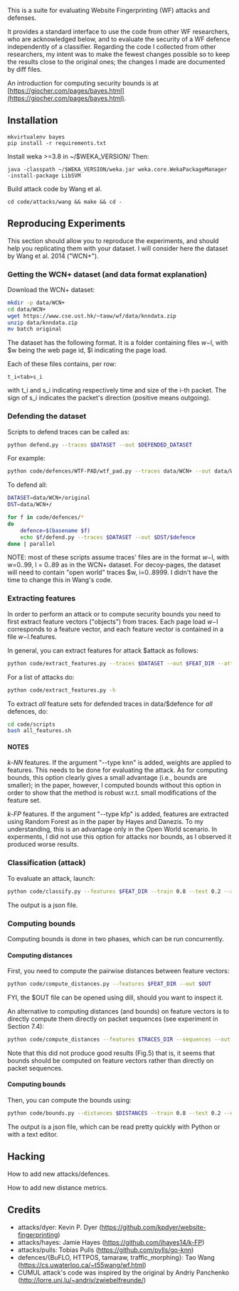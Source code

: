 This is a suite for evaluating Website Fingerprinting (WF)
attacks and defenses.

It provides a standard interface to use the code from
other WF researchers, who are acknowledged below, and to evaluate the
security of a WF defence independently of a classifier.
Regarding the code I collected from other researchers, my intent was to
make the fewest changes possible so to keep the results close to the
original ones; the changes I made are documented by diff files.

An introduction for computing security bounds is at [https://giocher.com/pages/bayes.html](https://giocher.com/pages/bayes.html).

## Installation

```
mkvirtualenv bayes
pip install -r requirements.txt
```

Install weka >=3.8 in ~/$WEKA_VERSION/
Then:
```
java -classpath ~/$WEKA_VERSION/weka.jar weka.core.WekaPackageManager -install-package LibSVM
```
Build attack code by Wang et al.
```
cd code/attacks/wang && make && cd -
```

## Reproducing Experiments

This section should allow you to reproduce the experiments, and should help you
replicating them with your dataset.
I will consider here the dataset by Wang et al. 2014 ("WCN+").

### Getting the WCN+ dataset (and data format explanation)
Download the WCN+ dataset:
```bash
mkdir -p data/WCN+
cd data/WCN+
wget https://www.cse.ust.hk/~taow/wf/data/knndata.zip
unzip data/knndata.zip
mv batch original
```

The dataset has the following format.
It is a folder containing files $w-$l, with $w being the web page id,
$l indicating the page load.

Each of these files contains, per row:
    
    t_i<tab>s_i

with t_i and s_i indicating respectively time and size of the i-th packet.
The sign of s_i indicates the packet's direction (positive means outgoing).

### Defending the dataset

Scripts to defend traces can be called as:
```bash
python defend.py --traces $DATASET --out $DEFENDED_DATASET
```

For example:
```bash
python code/defences/WTF-PAD/wtf_pad.py --traces data/WCN+ --out data/WCN+-wtf-pad
```

To defend all:
```bash
DATASET=data/WCN+/original
DST=data/WCN+/

for f in code/defences/*
do
    defence=$(basename $f)
    echo $f/defend.py --traces $DATASET --out $DST/$defence
done | parallel
```

NOTE: most of these scripts assume traces' files are in the format $w-$l,
with w=0..99, l = 0..89 as in the WCN+ dataset.
For decoy-pages, the dataset will need to contain "open world" traces
$w, i=0..8999.
I didn't have the time to change this in Wang's code.

### Extracting features
In order to perform an attack or to compute security bounds you need to
first extract feature vectors ("objects") from traces.
Each page load $w-$l corresponds to a feature vector, and each feature
vector is contained in a file $w-$l.features.

In general, you can extract features for attack $attack as follows:
```bash
python code/extract_features.py --traces $DATASET --out $FEAT_DIR --attack $attack
```
For a list of attacks do:
```bash
python code/extract_features.py -h
```

To extract _all_ feature sets for defended traces in data/$defence for
_all_ defences, do:
```bash
cd code/scripts
bash all_features.sh
```

#### NOTES

*k-NN* features. If the argument "--type knn" is added, weights are applied
to features. This needs to be done for evaluating the attack.
As for computing bounds, this option clearly gives a small advantage
(i.e., bounds are smaller); in the paper, however, I computed bounds without
this option in order to show that the method is robust w.r.t. small
modifications of the feature set.

*k-FP* features. If the argument "--type kfp" is added, features are
extracted using Random Forest as in the paper by Hayes and Danezis.
To my understanding, this is an advantage only in the Open World scenario.
In experments, I did not use this option for attacks nor bounds, as I
observed it produced worse results.


### Classification (attack)
To evaluate an attack, launch:
```bash
python code/classify.py --features $FEAT_DIR --train 0.8 --test 0.2 --attack $ATTACK --out $OUT_FNAME
```
The output is a json file.

### Computing bounds

Computing bounds is done in two phases, which can be run concurrently.

#### Computing distances
First, you need to compute the pairwise distances between feature vectors:
```bash
python code/compute_distances.py --features $FEAT_DIR --out $OUT
```

FYI, the $OUT file can be opened using dill, should you want to
inspect it.

An alternative to computing distances (and bounds) on feature vectors is to
directly compute them directly on packet sequences (see experiment in
Section 7.4):
```bash
python code/compute_distances --features $TRACES_DIR --sequences --out $OUT
```
Note that this did not produce good results (Fig.5) that is, it seems that
bounds should be computed on feature vectors rather than directly on
packet sequences.


#### Computing bounds
Then, you can compute the bounds using:
```bash
python code/bounds.py --distances $DISTANCES --train 0.8 --test 0.2 --out $OUT
```

The output is a json file, which can be read pretty quickly with Python or
with a text editor.


## Hacking
How to add new attacks/defences.

How to add new distance metrics.

## Credits

* attacks/dyer: Kevin P. Dyer (https://github.com/kpdyer/website-fingerprinting)
* attacks/hayes: Jamie Hayes (https://github.com/jhayes14/k-FP)
* attacks/pulls: Tobias Pulls (https://github.com/pylls/go-knn)
* defences/{BuFLO, HTTPOS, tamaraw, traffic_morphing}: Tao Wang (https://cs.uwaterloo.ca/~t55wang/wf.html)
* CUMUL attack's code was inspired by the original by Andriy Panchenko (http://lorre.uni.lu/~andriy/zwiebelfreunde/)
